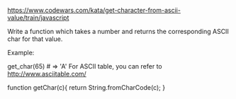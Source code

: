https://www.codewars.com/kata/get-character-from-ascii-value/train/javascript

Write a function which takes a number and returns the corresponding ASCII char for that value.

Example:

get_char(65) # => 'A'
For ASCII table, you can refer to http://www.asciitable.com/

function getChar(c){
  return String.fromCharCode(c);
}